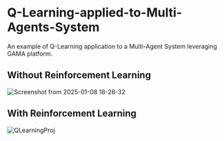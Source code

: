 # Q-Learning-applied-to-Multi-Agents-System
An example of Q-Learning application to a Multi-Agent System leveraging GAMA platform.

## Without Reinforcement Learning 
![Screenshot from 2025-01-08 18-28-32](https://github.com/user-attachments/assets/08808066-162f-43da-9975-79c3e2afb36a)


## With Reinforcement Learning
![QLearningProj](https://github.com/user-attachments/assets/e99ea7c2-c93a-46e1-95b7-9ce773b07cfe)
